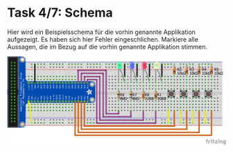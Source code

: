 # Task 4/7: Schema
Hier wird ein Beispielsschema für die vorhin genannte Applikation aufgezeigt. Es haben sich hier Fehler eingeschlichen.
Markiere alle Aussagen, die im Bezug auf die vorhin genannte Applikation stimmen.

![SimonSays Schema](./SimonSays_Schema.png)